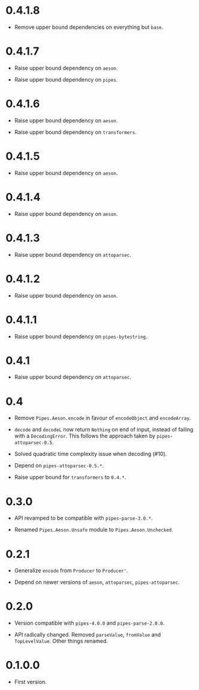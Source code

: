 # 0.4.1.8

* Remove upper bound dependencies on everything but `base`.


# 0.4.1.7

* Raise upper bound dependency on `aeson`.

* Raise upper bound dependency on `pipes`.


# 0.4.1.6

* Raise upper bound dependency on `aeson`.

* Raise upper bound dependency on `transformers`.


# 0.4.1.5

* Raise upper bound dependency on `aeson`.


# 0.4.1.4

* Raise upper bound dependency on `aeson`.


# 0.4.1.3

* Raise upper bound dependency on `attoparsec`.


# 0.4.1.2

* Raise upper bound dependency on `aeson`.


# 0.4.1.1

* Raise upper bound dependency on `pipes-bytestring`.


# 0.4.1

* Raise upper bound dependency on `attoparsec`.


# 0.4

* Remove `Pipes.Aeson.encode` in favour of `encodeObject` and
  `encodeArray`.

* `decode` and `decodeL` now return `Nothing` on end of input, instead
  of failing with a `DecodingError`. This follows the approach taken
  by `pipes-attoparsec-0.5`.

* Solved quadratic time complexity issue when decoding (#10).

* Depend on `pipes-attoparsec-0.5.*`.

* Raise upper bound for `transformers` to `0.4.*`.


# 0.3.0

* API revamped to be compatible with `pipes-parse-3.0.*`.

* Renamed `Pipes.Aeson.Unsafe` module to `Pipes.Aeson.Unchecked`.


# 0.2.1

* Generalize `encode` from `Producer` to `Producer'`.

* Depend on newer versions of `aeson`, `attoparsec`, `pipes-attoparsec`.


# 0.2.0

* Version compatible with `pipes-4.0.0` and `pipes-parse-2.0.0`.

* API radically changed. Removed `parseValue`, `fromValue` and
  `TopLevelValue`. Other things renamed.


# 0.1.0.0

* First version.
